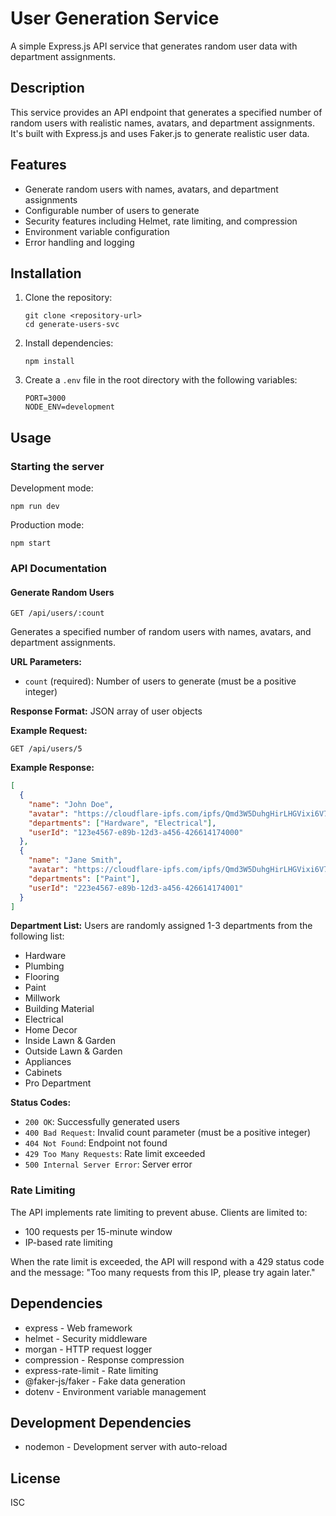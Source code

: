 # User Generation Service

A simple Express.js API service that generates random user data with department assignments.

## Description

This service provides an API endpoint that generates a specified number of random users with realistic names, avatars, and department assignments. It's built with Express.js and uses Faker.js to generate realistic user data.

## Features

- Generate random users with names, avatars, and department assignments
- Configurable number of users to generate
- Security features including Helmet, rate limiting, and compression
- Environment variable configuration
- Error handling and logging

## Installation

1. Clone the repository:
   ```
   git clone <repository-url>
   cd generate-users-svc
   ```

2. Install dependencies:
   ```
   npm install
   ```

3. Create a `.env` file in the root directory with the following variables:
   ```
   PORT=3000
   NODE_ENV=development
   ```

## Usage

### Starting the server

Development mode:
```
npm run dev
```

Production mode:
```
npm start
```

### API Documentation

#### Generate Random Users

```
GET /api/users/:count
```

Generates a specified number of random users with names, avatars, and department assignments.

**URL Parameters:**
- `count` (required): Number of users to generate (must be a positive integer)

**Response Format:** JSON array of user objects

**Example Request:**
```
GET /api/users/5
```

**Example Response:**
```json
[
  {
    "name": "John Doe",
    "avatar": "https://cloudflare-ipfs.com/ipfs/Qmd3W5DuhgHirLHGVixi6V76LhCkZUz6pnFt5AJBiyvHye/avatar/1234.jpg",
    "departments": ["Hardware", "Electrical"],
    "userId": "123e4567-e89b-12d3-a456-426614174000"
  },
  {
    "name": "Jane Smith",
    "avatar": "https://cloudflare-ipfs.com/ipfs/Qmd3W5DuhgHirLHGVixi6V76LhCkZUz6pnFt5AJBiyvHye/avatar/5678.jpg",
    "departments": ["Paint"],
    "userId": "223e4567-e89b-12d3-a456-426614174001"
  }
]
```

**Department List:**
Users are randomly assigned 1-3 departments from the following list:
- Hardware
- Plumbing
- Flooring
- Paint
- Millwork
- Building Material
- Electrical
- Home Decor
- Inside Lawn & Garden
- Outside Lawn & Garden
- Appliances
- Cabinets
- Pro Department

**Status Codes:**
- `200 OK`: Successfully generated users
- `400 Bad Request`: Invalid count parameter (must be a positive integer)
- `404 Not Found`: Endpoint not found
- `429 Too Many Requests`: Rate limit exceeded
- `500 Internal Server Error`: Server error

### Rate Limiting

The API implements rate limiting to prevent abuse. Clients are limited to:
- 100 requests per 15-minute window
- IP-based rate limiting

When the rate limit is exceeded, the API will respond with a 429 status code and the message: "Too many requests from this IP, please try again later."

## Dependencies

- express - Web framework
- helmet - Security middleware
- morgan - HTTP request logger
- compression - Response compression
- express-rate-limit - Rate limiting
- @faker-js/faker - Fake data generation
- dotenv - Environment variable management

## Development Dependencies

- nodemon - Development server with auto-reload

## License

ISC